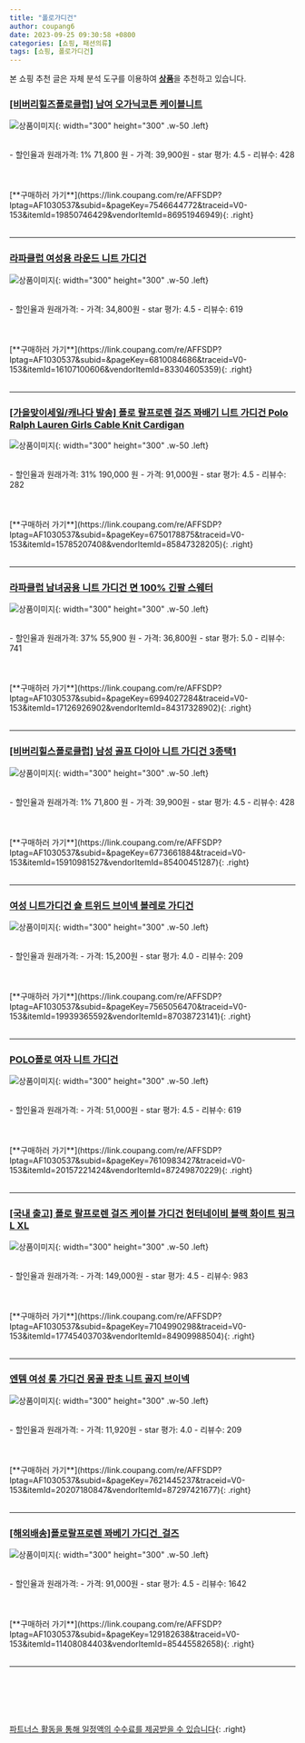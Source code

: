 ```yaml
---
title: "폴로가디건"
author: coupang6
date: 2023-09-25 09:30:58 +0800
categories: [쇼핑, 패션의류]
tags: [쇼핑, 폴로가디건]
---
```


본 쇼핑 추천 글은 자체 분석 도구를 이용하여 [**상품**](https://link.coupang.com/a/bao1ui)을 추천하고 있습니다.

### [[비버리힐즈폴로클럽] 남여 오가닉코튼 케이블니트](https://link.coupang.com/re/AFFSDP?lptag=AF1030537&subid=&pageKey=7546644772&traceid=V0-153&itemId=19850746429&vendorItemId=86951946949)

![상품이미지](https://thumbnail7.coupangcdn.com/thumbnails/remote/230x230ex/image/vendor_inventory/58e0/e06ba5c352de0d44616960c9c7abd817593d988b4bb69c9028d6ba5b18b4.jpg){: width="300" height="300" .w-50 .left}


<br>
- 할인율과 원래가격: 1%  71,800   원
- 가격: 39,900원
- star 평가: 4.5
- 리뷰수: 428
<br>
<br>
<br>
<br>
[**구매하러 가기**](https://link.coupang.com/re/AFFSDP?lptag=AF1030537&subid=&pageKey=7546644772&traceid=V0-153&itemId=19850746429&vendorItemId=86951946949){: .right}
<br>
<br>

---

### [라파클럽 여성용 라운드 니트 가디건](https://link.coupang.com/re/AFFSDP?lptag=AF1030537&subid=&pageKey=6810084686&traceid=V0-153&itemId=16107100606&vendorItemId=83304605359)

![상품이미지](https://thumbnail8.coupangcdn.com/thumbnails/remote/230x230ex/image/vendor_inventory/8a1b/1c18751d9bc01dd4c80d87ba4a9988cf1b1889574c24b428bcfad6d4caa5.jpg){: width="300" height="300" .w-50 .left}


<br>
- 할인율과 원래가격: 
- 가격: 34,800원
- star 평가: 4.5
- 리뷰수: 619
<br>
<br>
<br>
<br>
[**구매하러 가기**](https://link.coupang.com/re/AFFSDP?lptag=AF1030537&subid=&pageKey=6810084686&traceid=V0-153&itemId=16107100606&vendorItemId=83304605359){: .right}
<br>
<br>

---

### [[가을맞이세일/캐나다 발송] 폴로 랄프로렌 걸즈 꽈배기 니트 가디건 Polo Ralph Lauren Girls Cable Knit Cardigan](https://link.coupang.com/re/AFFSDP?lptag=AF1030537&subid=&pageKey=6750178875&traceid=V0-153&itemId=15785207408&vendorItemId=85847328205)

![상품이미지](https://thumbnail10.coupangcdn.com/thumbnails/remote/230x230ex/image/vendor_inventory/91c0/501b0f3d58931e99a60f0b450356103b4226a4a24e2ce6f36cb235a6b91e.jpg){: width="300" height="300" .w-50 .left}


<br>
- 할인율과 원래가격: 31%  190,000   원
- 가격: 91,000원
- star 평가: 4.5
- 리뷰수: 282
<br>
<br>
<br>
<br>
[**구매하러 가기**](https://link.coupang.com/re/AFFSDP?lptag=AF1030537&subid=&pageKey=6750178875&traceid=V0-153&itemId=15785207408&vendorItemId=85847328205){: .right}
<br>
<br>

---

### [라파클럽 남녀공용 니트 가디건 면 100% 긴팔 스웨터](https://link.coupang.com/re/AFFSDP?lptag=AF1030537&subid=&pageKey=6994027284&traceid=V0-153&itemId=17126926902&vendorItemId=84317328902)

![상품이미지](https://thumbnail10.coupangcdn.com/thumbnails/remote/230x230ex/image/vendor_inventory/5973/094290118c27e9646cff00a55700a6c8f75302645ec1ef17d752a1293f4f.jpg){: width="300" height="300" .w-50 .left}


<br>
- 할인율과 원래가격: 37%  55,900   원
- 가격: 36,800원
- star 평가: 5.0
- 리뷰수: 741
<br>
<br>
<br>
<br>
[**구매하러 가기**](https://link.coupang.com/re/AFFSDP?lptag=AF1030537&subid=&pageKey=6994027284&traceid=V0-153&itemId=17126926902&vendorItemId=84317328902){: .right}
<br>
<br>

---

### [[비버리힐스폴로클럽] 남성 골프 다이아 니트 가디건 3종택1](https://link.coupang.com/re/AFFSDP?lptag=AF1030537&subid=&pageKey=6773661884&traceid=V0-153&itemId=15910981527&vendorItemId=85400451287)

![상품이미지](https://thumbnail10.coupangcdn.com/thumbnails/remote/230x230ex/image/vendor_inventory/b63b/096f192ee671fa2c23184a458194308f9afdc276306bb289cc18bb60da65.jpg){: width="300" height="300" .w-50 .left}


<br>
- 할인율과 원래가격: 1%  71,800   원
- 가격: 39,900원
- star 평가: 4.5
- 리뷰수: 428
<br>
<br>
<br>
<br>
[**구매하러 가기**](https://link.coupang.com/re/AFFSDP?lptag=AF1030537&subid=&pageKey=6773661884&traceid=V0-153&itemId=15910981527&vendorItemId=85400451287){: .right}
<br>
<br>

---

### [여성 니트가디건 숄 트위드 브이넥 볼레로 가디건](https://link.coupang.com/re/AFFSDP?lptag=AF1030537&subid=&pageKey=7565056470&traceid=V0-153&itemId=19939365592&vendorItemId=87038723141)

![상품이미지](https://thumbnail8.coupangcdn.com/thumbnails/remote/230x230ex/image/vendor_inventory/217a/a61b88382d57de6298f15fc901b371eacb1ef2e2cdb71dec5c7ae0b91dc3.jpg){: width="300" height="300" .w-50 .left}


<br>
- 할인율과 원래가격: 
- 가격: 15,200원
- star 평가: 4.0
- 리뷰수: 209
<br>
<br>
<br>
<br>
[**구매하러 가기**](https://link.coupang.com/re/AFFSDP?lptag=AF1030537&subid=&pageKey=7565056470&traceid=V0-153&itemId=19939365592&vendorItemId=87038723141){: .right}
<br>
<br>

---

### [POLO폴로 여자 니트 가디건](https://link.coupang.com/re/AFFSDP?lptag=AF1030537&subid=&pageKey=7610983427&traceid=V0-153&itemId=20157221424&vendorItemId=87249870229)

![상품이미지](https://thumbnail8.coupangcdn.com/thumbnails/remote/230x230ex/image/vendor_inventory/f5b6/c378f77560e45f56d8f09dd5b57e433d394396e53866a0728c7b94133167.jpg){: width="300" height="300" .w-50 .left}


<br>
- 할인율과 원래가격: 
- 가격: 51,000원
- star 평가: 4.5
- 리뷰수: 619
<br>
<br>
<br>
<br>
[**구매하러 가기**](https://link.coupang.com/re/AFFSDP?lptag=AF1030537&subid=&pageKey=7610983427&traceid=V0-153&itemId=20157221424&vendorItemId=87249870229){: .right}
<br>
<br>

---

### [[국내 출고] 폴로 랄프로렌 걸즈 케이블 가디건 헌터네이비 블랙 화이트 핑크 L XL](https://link.coupang.com/re/AFFSDP?lptag=AF1030537&subid=&pageKey=7104990298&traceid=V0-153&itemId=17745403703&vendorItemId=84909988504)

![상품이미지](https://thumbnail10.coupangcdn.com/thumbnails/remote/230x230ex/image/vendor_inventory/8236/c4938a700e0f69a436ae460e54482f8a697fed1b3a081f7a44fe00e626fe.jpg){: width="300" height="300" .w-50 .left}


<br>
- 할인율과 원래가격: 
- 가격: 149,000원
- star 평가: 4.5
- 리뷰수: 983
<br>
<br>
<br>
<br>
[**구매하러 가기**](https://link.coupang.com/re/AFFSDP?lptag=AF1030537&subid=&pageKey=7104990298&traceid=V0-153&itemId=17745403703&vendorItemId=84909988504){: .right}
<br>
<br>

---

### [엔템 여성 롱 가디건 몽골 판초 니트 골지 브이넥](https://link.coupang.com/re/AFFSDP?lptag=AF1030537&subid=&pageKey=7621445237&traceid=V0-153&itemId=20207180847&vendorItemId=87297421677)

![상품이미지](https://thumbnail9.coupangcdn.com/thumbnails/remote/230x230ex/image/vendor_inventory/e8da/a546c0d01aeb4b284e2c2305a7dc5751110ec4ad2493a51d2f200165261d.jpg){: width="300" height="300" .w-50 .left}


<br>
- 할인율과 원래가격: 
- 가격: 11,920원
- star 평가: 4.0
- 리뷰수: 209
<br>
<br>
<br>
<br>
[**구매하러 가기**](https://link.coupang.com/re/AFFSDP?lptag=AF1030537&subid=&pageKey=7621445237&traceid=V0-153&itemId=20207180847&vendorItemId=87297421677){: .right}
<br>
<br>

---

### [[해외배송]폴로랄프로렌 꽈베기 가디건_걸즈](https://link.coupang.com/re/AFFSDP?lptag=AF1030537&subid=&pageKey=129182638&traceid=V0-153&itemId=11408084403&vendorItemId=85445582658)

![상품이미지](https://thumbnail9.coupangcdn.com/thumbnails/remote/230x230ex/image/vendor_inventory/2783/6146353935bf52c058df90e581e85aecb3bac165b52bdc795f1518d39a22.jpg){: width="300" height="300" .w-50 .left}


<br>
- 할인율과 원래가격: 
- 가격: 91,000원
- star 평가: 4.5
- 리뷰수: 1642
<br>
<br>
<br>
<br>
[**구매하러 가기**](https://link.coupang.com/re/AFFSDP?lptag=AF1030537&subid=&pageKey=129182638&traceid=V0-153&itemId=11408084403&vendorItemId=85445582658){: .right}
<br>
<br>

---
<br><br><br><br><br> [파트너스 활동을 통해 일정액의 수수료를 제공받을 수 있습니다](https://link.coupang.com/a/bao1ui){: .right}